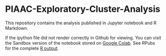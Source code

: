 # PIAAC-Exploratory-Cluster-Analysis
This repository contains the analysis published in Jupyter notebook and R Markdown. 

If the ipython file did not render correctly in Github for viewing. You can visit the Sandbox version of the notebook stored on [Google Colab](https://drive.google.com/file/d/1DCW03IW8_ExPgtlnb_BvgYJ-rxdtMt_M/view?usp=sharing). See RPubs for the complete [R output](https://rpubs.com/caryjim/653859).
